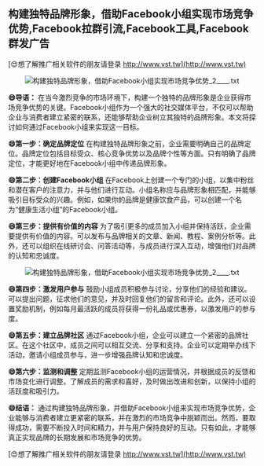 ## **构建独特品牌形象，借助Facebook小组实现市场竞争优势,Facebook拉群引流,Facebook工具,Facebook群发广告**

[😍想了解推广相关软件的朋友请登录 http://www.vst.tw](http://www.vst.tw)

 <center><img src="https://vst.tw/MP4/tuiguang/png/4.png" alt="构建独特品牌形象，借助Facebook小组实现市场竞争优势_2____.txt"></center>

**😄导语：**
在当今激烈竞争的市场环境下，构建一个独特的品牌形象是企业获得市场竞争优势的关键。Facebook小组作为一个强大的社交媒体平台，不仅可以帮助企业与消费者建立紧密的联系，还能够帮助企业树立其独特的品牌形象。本文将探讨如何通过Facebook小组来实现这一目标。

**😄第一步：确定品牌定位**
在构建独特品牌形象之前，企业需要明确自己的品牌定位。品牌定位包括目标受众、核心竞争优势以及品牌个性等方面。只有明确了品牌定位，才能更好地在Facebook小组中传递品牌形象。

**😄第二步：创建Facebook小组**
在Facebook上创建一个专门的小组，以集中粉丝和潜在客户的注意力，并与他们进行互动。小组名称应与品牌形象相匹配，并能够吸引目标受众的兴趣。例如，如果你的品牌是健康饮食产品，可以创建一个名为“健康生活小组”的Facebook小组。

**😄第三步：提供有价值的内容**
为了吸引更多的成员加入小组并保持活跃，企业需要提供有价值的内容。可以发布与品牌相关的文章、新闻、教程、案例分析等。此外，还可以组织在线研讨会、问答活动等，与成员进行深入互动，增强他们对品牌的认知和忠诚度。

 <center><img src="https://vst.tw/MP4/tuiguang/png/0.png" alt="构建独特品牌形象，借助Facebook小组实现市场竞争优势_2____.txt"></center>

**😄第四步：激发用户参与**
鼓励小组成员积极参与讨论，分享他们的经验和建议。可以提出问题，征求他们的意见，并及时回复他们的留言和评论。此外，还可以设置奖励机制，例如每月最活跃的成员将获得一份礼品或优惠券，以激发用户的参与度。

**😄第五步：建立品牌社区**
通过Facebook小组，企业可以建立一个紧密的品牌社区。在这个社区中，成员之间可以相互交流、分享和支持。企业可以定期举办线下活动，邀请小组成员参与，进一步增强品牌认知和忠诚度。

**😄第六步：监测和调整**
定期监测Facebook小组的运营情况，并根据成员的反馈和市场变化进行调整。了解成员的需求和喜好，及时做出改进和创新，以保持小组的活跃度和吸引力。

**😄结语：**
通过构建独特品牌形象，并借助Facebook小组来实现市场竞争优势，企业能够与消费者建立更紧密的联系，并在激烈的市场竞争中脱颖而出。然而，要取得成功，需要不断投入时间和精力，并与用户保持良好的互动。只有如此，才能够真正实现品牌的长期发展和市场竞争的优势。

[😍想了解推广相关软件的朋友请登录 http://www.vst.tw](http://www.vst.tw)



